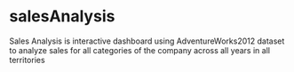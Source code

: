 # salesAnalysis
Sales Analysis is interactive dashboard using AdventureWorks2012 dataset to analyze sales for all categories of the company across all years in all territories  
